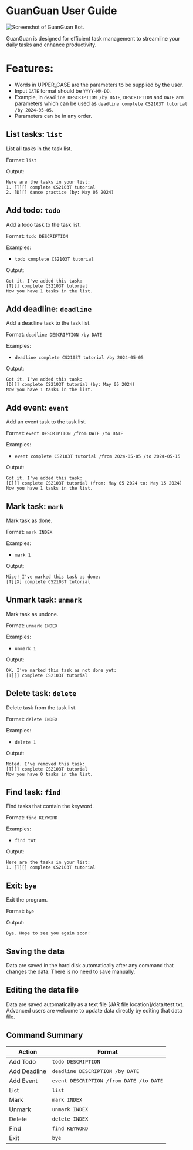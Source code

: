 # GuanGuan User Guide

![Screenshot of GuanGuan Bot.](Ui.png)

GuanGuan is designed for efficient task management to streamline your daily tasks and enhance productivity.

# Features:
- Words in UPPER_CASE are the parameters to be supplied by the user.
- Input `DATE` format should be `YYYY-MM-DD`.
- Example, in `deadline DESCRIPTION /by DATE`, `DESCRIPTION` and `DATE` are parameters which can be used as `deadline complete CS2103T tutorial /by 2024-05-05`.
- Parameters can be in any order.

## List tasks: `list`
List all tasks in the task list.

Format: `list`

Output:
```
Here are the tasks in your list:
1. [T][] complete CS2103T tutorial
2. [D][] dance practice (by: May 05 2024)
```

## Add todo: `todo`
Add a todo task to the task list.

Format: `todo DESCRIPTION`

Examples:
- `todo complete CS2103T tutorial`

Output:
```
Got it. I've added this task:
[T][] complete CS2103T tutorial
Now you have 1 tasks in the list.
```

## Add deadline: `deadline`
Add a deadline task to the task list.

Format: `deadline DESCRIPTION /by DATE`

Examples:
- `deadline complete CS2103T tutorial /by 2024-05-05`

Output:
```
Got it. I've added this task:
[D][] complete CS2103T tutorial (by: May 05 2024)
Now you have 1 tasks in the list.
```

## Add event: `event`
Add an event task to the task list.

Format: `event DESCRIPTION /from DATE /to DATE`

Examples:
- `event complete CS2103T tutorial /from 2024-05-05 /to 2024-05-15`

Output:
```
Got it. I've added this task:
[E][] complete CS2103T tutorial (from: May 05 2024 to: May 15 2024)
Now you have 1 tasks in the list.
```

## Mark task: `mark`
Mark task as done.

Format: `mark INDEX`

Examples:
- `mark 1`

Output:
```
Nice! I've marked this task as done:
[T][X] complete CS2103T tutorial
```

## Unmark task: `unmark`
Mark task as undone.

Format: `unmark INDEX`

Examples:
- `unmark 1`

Output:
```
OK, I've marked this task as not done yet:
[T][] complete CS2103T tutorial
```

## Delete task: `delete`
Delete task from the task list.

Format: `delete INDEX`

Examples:
- `delete 1`

Output:
```
Noted. I've removed this task:
[T][] complete CS2103T tutorial
Now you have 0 tasks in the list.
```

## Find task: `find`
Find tasks that contain the keyword.

Format: `find KEYWORD`

Examples:
- `find tut`

Output:
```
Here are the tasks in your list:
1. [T][] complete CS2103T tutorial
```

## Exit: `bye`
Exit the program.

Format: `bye`

Output:
```
Bye. Hope to see you again soon!
```

## Saving the data
Data are saved in the hard disk automatically after any command that changes the data. There is no need to save manually.

## Editing the data file
Data are saved automatically as a text file [JAR file location]/data/test.txt. Advanced users are welcome to update data directly by editing that data file.

## Command Summary

| Action       | Format                                  |
|--------------|-----------------------------------------|
| Add Todo     | `todo DESCRIPTION`                      |
| Add Deadline | `deadline DESCRIPTION /by DATE`         |
| Add Event    | `event DESCRIPTION /from DATE /to DATE` |
| List         | `list`                                  |
| Mark         | `mark INDEX`                            |
| Unmark       | `unmark INDEX`                          |
| Delete       | `delete INDEX`                          |
| Find         | `find KEYWORD`                          |
| Exit         | `bye`                                   |
